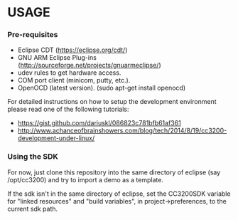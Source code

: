 # USAGE

### Pre-requisites
- Eclipse CDT (https://eclipse.org/cdt/)
- GNU ARM Eclipse Plug-ins (http://sourceforge.net/projects/gnuarmeclipse/)
- udev rules to get hardware access.
- COM port client (minicom, putty, etc.).
- OpenOCD (latest version). (sudo apt-get install openocd)

For detailed instructions on how to setup the development environment please read one of the following tutorials:
- https://gist.github.com/dariuskl/086823c781bfb61af361
- http://www.achanceofbrainshowers.com/blog/tech/2014/8/19/cc3200-development-under-linux/


### Using the SDK

For now, just clone this repository into the same directory of eclipse (say /opt/cc3200) and try to
import a demo as a template.

If the sdk isn't in the same directory of eclipse, set the CC3200SDK variable for "linked resources" 
and "build variables", in project->preferences, to the current sdk path.


